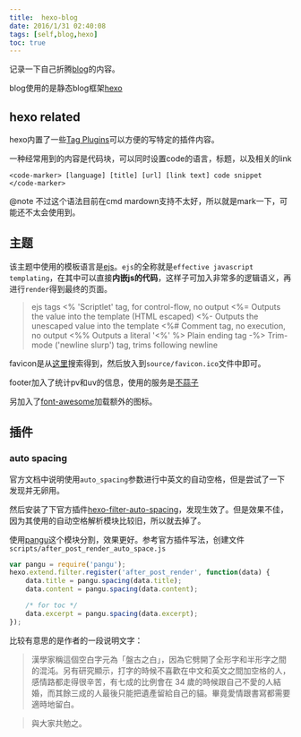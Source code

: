 ```yaml
---
title:  hexo-blog
date: 2016/1/31 02:40:08
tags: [self,blog,hexo]
toc: true
---
```


记录一下自己折腾[blog](http://whiledoing.github.io)的内容。

blog使用的是静态blog框架[hexo](https://hexo.io/zh-cn/)

<!--more-->

## hexo related

hexo内置了一些[Tag Plugins](https://hexo.io/zh-cn/docs/tag-plugins.html)可以方便的写特定的插件内容。

一种经常用到的内容是代码块，可以同时设置code的语言，标题，以及相关的link

```
<code-marker> [language] [title] [url] [link text] code snippet </code-marker>
```

@note 不过这个语法目前在cmd mardown支持不太好，所以就是mark一下，可能还不太会使用到。

## 主题


该主题中使用的模板语言是[ejs](http://ejs.co/)。`ejs`的全称就是`effective javascript templating`，在其中可以直接**内嵌js的代码**，这样子可加入非常多的逻辑语义，再进行`render`得到最终的页面。

> ejs tags
<% 'Scriptlet' tag, for control-flow, no output
<%= Outputs the value into the template (HTML escaped)
<%- Outputs the unescaped value into the template
<%# Comment tag, no execution, no output
<%% Outputs a literal '<%'
%> Plain ending tag
-%> Trim-mode ('newline slurp') tag, trims following newline

favicon是从[这里](http://www.favicon-generator.org/)搜索得到，然后放入到`source/favicon.ico`文件中即可。

footer加入了统计pv和uv的信息，使用的服务是[不蒜子](http://service.ibruce.info/)

另加入了[font-awesome](https://fortawesome.github.io/Font-Awesome/)加载额外的图标。

## 插件

### auto spacing

官方文档中说明使用`auto_spacing`参数进行中英文的自动空格，但是尝试了一下发现并无卵用。

然后安装了下官方插件[hexo-filter-auto-spacing](https://github.com/hexojs/hexo-filter-auto-spacing)，发现生效了。但是效果不佳，因为其使用的自动空格解析模块比较旧，所以就去掉了。

使用[pangu](https://github.com/vinta/pangu.js)这个模块分割，效果更好。参考官方插件写法，创建文件`scripts/after_post_render_auto_space.js`

```js
var pangu = require('pangu');
hexo.extend.filter.register('after_post_render', function(data) {
    data.title = pangu.spacing(data.title);
    data.content = pangu.spacing(data.content);

    /* for toc */
    data.excerpt = pangu.spacing(data.excerpt);
});
```

比较有意思的是作者的一段说明文字：

> 漢學家稱這個空白字元為「盤古之白」，因為它劈開了全形字和半形字之間的混沌。另有研究顯示，打字的時候不喜歡在中文和英文之間加空格的人，感情路都走得很辛苦，有七成的比例會在 34 歲的時候跟自己不愛的人結婚，而其餘三成的人最後只能把遺產留給自己的貓。畢竟愛情跟書寫都需要適時地留白。

> 與大家共勉之。
